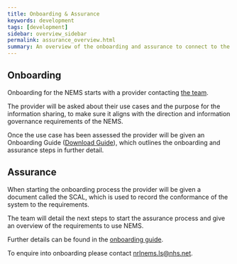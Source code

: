 ```yaml
---
title: Onboarding & Assurance
keywords: development
tags: [development]
sidebar: overview_sidebar
permalink: assurance_overview.html
summary: An overview of the onboarding and assurance to connect to the NEMS
---
```


## Onboarding

Onboarding for the NEMS starts with a provider contacting <a href="mailto:nrlnems.ls@nhs.net?subject=Events%20Management%20Service">the team</a>.

The provider will be asked about their use cases and the purpose for the information sharing, to make sure it aligns with the direction and information governance requirements of the NEMS.

Once the use case has been assessed the provider will be given an Onboarding Guide (<a href="https://github.com/nhsconnect/Events-Management/raw/Downloads/NEMS%20Onboarding%20Guide.docx" >Download Guide</a>), which outlines the onboarding and assurance steps in further detail.


## Assurance

When starting the onboarding process the provider will be given a document called the SCAL, which is used to record the conformance of the system to the requirements.

The team will detail the next steps to start the assurance process and give an overview of the requirements to use NEMS.

Further details can be found in the <a href="https://github.com/nhsconnect/Events-Management/raw/Downloads/NEMS%20Onboarding%20Guide.docx" >onboarding guide</a>.

To enquire into onboarding please contact <a href="mailto:nrlnems.ls@nhs.net?subject=Events%20Management%20Service">nrlnems.ls@nhs.net</a>.

